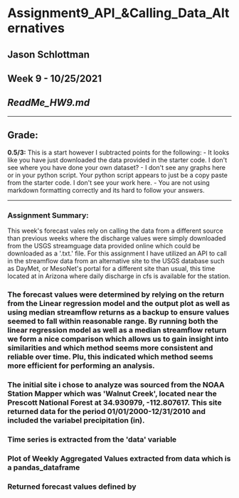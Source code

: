 # **Assignment9_API_&Calling_Data_Alternatives**
## **Jason Schlottman**
## Week 9 - 10/25/2021
## *ReadMe_HW9.md*

____________
## Grade:
**0.5/3:** This is a start however I subtracted points for the following: 
    - It looks like you have just downloaded the data provided in the starter code. I don't see where you have done your own dataset? 
    - I don't see any graphs here or in your python script. Your python script appears to just be a copy paste from the starter code. I don't see your work here. 
    - You are not using markdown formatting correctly and its hard to follow your answers. 
____________

### Assignment Summary:
This week's forecast vales rely on calling the data from a different source than previous weeks where the discharge values were simply downloaded from the USGS streamguage data provided online which could be downloaded as a '.txt.' file. For this assignment I have utilized an API to call in the streamflow data from an alternative site to the USGS database such as DayMet, or MesoNet's portal for a different site than usual, this time located at in Arizona where daily discharge in cfs is available for the station.

### The forecast values were determined by relying on the return from the Linear regression model and the output plot as well as using median streamflow returns as a backup to ensure values seemed to fall within reasonable range. By running both the linear regression model as well as a median streamflow return we form a nice comparison which allows us to gain insight into similarities and which method seems more consistent and reliable over time. Plu, this indicated which method seems more efficient for performing an analysis.

### The initial site i chose to analyze was sourced from the NOAA Station Mapper which was 'Walnut Creek', located near the Prescott National Forest at 34.930979, -112.807617. This site returned data for the period 01/01/2000-12/31/2010 and included the variabel precipitation (in). 

### Time series is extracted from the 'data' variable

### Plot  of Weekly Aggregated Values extracted from data which is a pandas_dataframe

### Returned forecast values defined by
